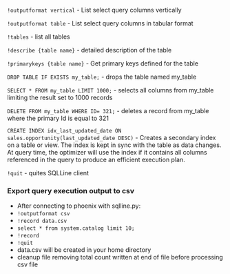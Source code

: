 `!outputformat vertical` - List select query columns vertically

`!outputformat table` - List select query columns in tabular format

`!tables` - list all tables

`!describe {table name}` - detailed description of the table

`!primarykeys {table name}` - Get primary keys defined for the table

`DROP TABLE IF EXISTS my_table;` - drops the table named my_table

`SELECT * FROM my_table LIMIT 1000;` - selects all columns from my_table limiting the result set to 1000 records

`DELETE FROM my_table WHERE ID= 321;` - deletes a record from my_table where the primary Id is equal to 321

`CREATE INDEX idx_last_updated_date ON sales.opportunity(last_updated_date DESC)` - Creates a secondary index on a table or view.  The index is kept in sync with the table as data changes.  At query time, the optimizer will use the index if it contains all columns referenced in the query to produce an efficient execution plan.

`!quit` - quites SQLLine client

### Export query execution output to csv

* After connecting to phoenix with sqlline.py:
* `!outputformat csv`
* `!record data.csv`
* `select * from system.catalog limit 10;`
* `!record`
* `!quit`
* data.csv will be created in your home directory
* cleanup file removing total count written at end of file before processing csv file
